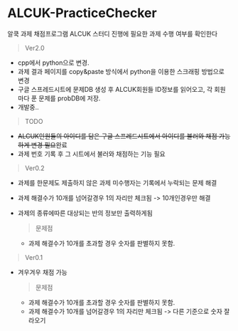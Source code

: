 

# ALCUK-PracticeChecker
알쿡 과제 채점프로그램
ALCUK 스터디 진행에 필요한 과제 수행 여부를 확인한다

> Ver2.0

 - cpp에서 python으로 변경. 
 - 과제 결과 페이지를 copy&paste 방식에서 python을 이용한 스크래핑 방법으로 변경
 - 구글 스프레드시트에 문제DB 생성 후 ALCUK회원들 ID정보를 읽어오고, 각 회원마다 푼 문제를 probDB에 저장.
 - 개발중..

> TODO

 - ~~ALCUK인원들의 아이디를 담은 구글 스프레드시트에서 아이디를 불러와 채점 가능 하게 변경 필요~~완료
 - 과제 번호 기록 후 그 시트에서 불러와 채점하는 기능 필요

> Ver0.2

 - 과제를 한문제도 제출하지 않은 과제 미수행자는 기록에서 누락되는 문제 해결
 - 과제 해결수가 10개를 넘어갈경우 1의 자리만 체크됨 -> 10개인경우만 해결
 - 과제의 종류에따른 대상되는 반의 정보만 출력하게됨

	

	> 문제점
	

	 - 과제 해결수가 10개를 초과할 경우 숫자를 판별하지 못함.

> Ver0.1

 - 겨우겨우 채점 가능

 	> 문제점
	

	 -  과제 해결수가 10개를 초과할 경우 숫자를 판별하지 못함.
	 - 과제 해결수가 10개를 넘어갈경우 1의 자리만 체크됨 -> 다른 기준으로 숫자 잘라오기
